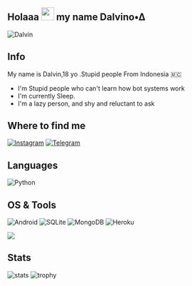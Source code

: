 ## Holaaa <img src="https://github.com/TheDudeThatCode/TheDudeThatCode/blob/master/Assets/Hi.gif" width="29px"> my name Dalvino•∆

![Dalvin](https://telegra.ph/file/e8d3016cea445f03b6669.jpg)

## Info
My name is Dalvin,18 yo .Stupid people From Indonesia 🇲🇨

-  I'm Stupid people who can't learn how bot systems work
-  I'm currently Sleep.
-  I'm a lazy person, and shy and reluctant to ask

## Where to find me

[![Instagram](https://img.shields.io/badge/Instagram-2CA5E0?style=for-the-badge&logo=Instagram&logoColor=white)](https://instagram.com/sayap_pengaggum)
[![Telegram](https://img.shields.io/badge/Telegram-2CA5E0?style=for-the-badge&logo=telegram&logoColor=white)](https://t.me/dalvinnya)


## Languages

![Python](https://img.shields.io/badge/Python-3776AB?style=for-the-badge&logo=python&logoColor=white)


## OS & Tools

![Android](https://img.shields.io/badge/Android-3DDC84?style=for-the-badge&logo=android&logoColor=red)
![SQLite](https://img.shields.io/badge/SQLite-07405E?style=for-the-badge&logo=sqlite&logoColor=yellow)
![MongoDB](https://img.shields.io/badge/MongoDB-4EA94B?style=for-the-badge&logo=mongodb&logoColor=green)
![Heroku](https://img.shields.io/badge/Heroku-430098?style=for-the-badge&logo=heroku&logoColor=blue)
</p>
<img src="https://user-images.githubusercontent.com/73097560/115834477-dbab4500-a447-11eb-908a-139a6edaec5c.gif">



## Stats

![stats](https://github-readme-stats.vercel.app/api?username=diegooo&show_icons=true&count_private=true&title_color=f7d745&text_color=b2d76c&icon_color=6562af&bg_color=00000000&hide=bg-color&hide_border=true)
![trophy](https://github-profile-trophy.vercel.app/?username=diegooo&theme=juicyfresh&no-bg=true&no-frame=true&column=4&")
